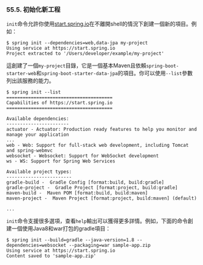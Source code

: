 ### 55.5. 初始化新工程

`init`命令允許你使用[start.spring.io](https://start.spring.io/)在不離開shell的情況下創建一個新的項目。例如：
```shell
$ spring init --dependencies=web,data-jpa my-project
Using service at https://start.spring.io
Project extracted to '/Users/developer/example/my-project'
```
這創建了一個`my-project`目錄，它是一個基本Maven且依賴`spring-boot-starter-web`和`spring-boot-starter-data-jpa`的項目。你可以使用`--list`參數列出該服務的能力。
```shell
$ spring init --list
=======================================
Capabilities of https://start.spring.io
=======================================

Available dependencies:
-----------------------
actuator - Actuator: Production ready features to help you monitor and manage your application
...
web - Web: Support for full-stack web development, including Tomcat and spring-webmvc
websocket - Websocket: Support for WebSocket development
ws - WS: Support for Spring Web Services

Available project types:
------------------------
gradle-build -  Gradle Config [format:build, build:gradle]
gradle-project -  Gradle Project [format:project, build:gradle]
maven-build -  Maven POM [format:build, build:maven]
maven-project -  Maven Project [format:project, build:maven] (default)

...
```
`init`命令支援很多選項，查看`help`輸出可以獲得更多詳情。例如，下面的命令創建一個使用Java8和war打包的gradle項目：
```shell
$ spring init --build=gradle --java-version=1.8 --dependencies=websocket --packaging=war sample-app.zip
Using service at https://start.spring.io
Content saved to 'sample-app.zip'
```
